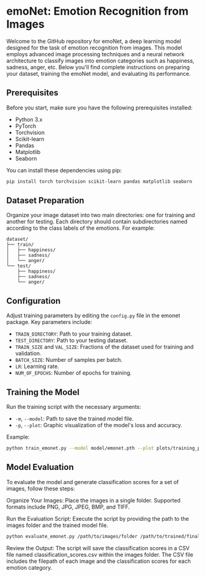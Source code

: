 # emoNet: Emotion Recognition from Images

Welcome to the GitHub repository for emoNet, a deep learning model designed for the task of emotion recognition from images. This model employs advanced image processing techniques and a neural network architecture to classify images into emotion categories such as happiness, sadness, anger, etc. Below you'll find complete instructions on preparing your dataset, training the emoNet model, and evaluating its performance.

## Prerequisites

Before you start, make sure you have the following prerequisites installed:

- Python 3.x
- PyTorch
- Torchvision
- Scikit-learn
- Pandas
- Matplotlib
- Seaborn

You can install these dependencies using pip:

```sh
pip install torch torchvision scikit-learn pandas matplotlib seaborn
```

## Dataset Preparation

Organize your image dataset into two main directories: one for training and another for testing. Each directory should contain subdirectories named according to the class labels of the emotions. For example:

```
dataset/
├── train/
│   ├── happiness/
│   ├── sadness/
│   └── anger/
└── test/
    ├── happiness/
    ├── sadness/
    └── anger/
```

## Configuration

Adjust training parameters by editing the `config.py` file in the emonet package. Key parameters include:

- `TRAIN_DIRECTORY`: Path to your training dataset.
- `TEST_DIRECTORY`: Path to your testing dataset.
- `TRAIN_SIZE` and `VAL_SIZE`: Fractions of the dataset used for training and validation.
- `BATCH_SIZE`: Number of samples per batch.
- `LR`: Learning rate.
- `NUM_OF_EPOCHS`: Number of epochs for training.

## Training the Model

Run the training script with the necessary arguments:

- `-m`, `--model`: Path to save the trained model file.
- `-p`, `--plot`: Graphic visualization of the model's loss and accuracy.

Example: 

```sh
python train_emonet.py --model model/emonet.pth --plot plots/training_plot.png
```

## Model Evaluation

To evaluate the model and generate classification scores for a set of images, follow these steps:

Organize Your Images: Place the images in a single folder. Supported formats include PNG, JPG, JPEG, BMP, and TIFF.

Run the Evaluation Script: Execute the script by providing the path to the images folder and the trained model file.

```sh
python evaluate_emonet.py /path/to/images/folder /path/to/trained/finalmodel.pth
```

Review the Output: The script will save the classification scores in a CSV file named classification_scores.csv within the images folder. The CSV file includes the filepath of each image and the classification scores for each emotion category.






